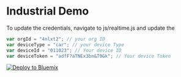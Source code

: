 # Industrial Demo


To update the credentials, navigate to js/realtime.js and update the 

```javascript
var orgId = "4nlxt2"; // your org ID
var deviceType = "car"; // your device Type
var deviceId = "011023"; // Your device ID
var deviceToken = "adfF?aTNEx3bn&T9Gk"; // Your device Token
```
<a href="https://bluemix.net/deploy?repository=https://github.com/vcornej/Manufacturing_IoTDemo.git"> <img src="https://bluemix.net/deploy/button.png" alt="Deploy to Bluemix"></a>
